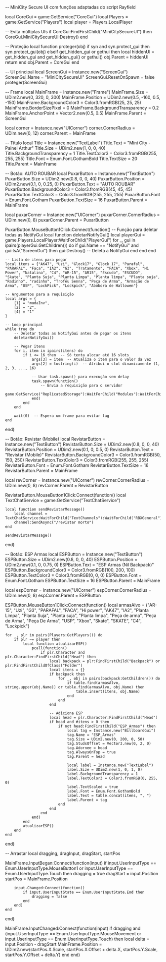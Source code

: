 -- MiniCity Secure UI com funções adaptadas do script Rayfield

local CoreGui = game:GetService("CoreGui")
local Players = game:GetService("Players")
local player = Players.LocalPlayer

-- Evita múltiplas UIs
if CoreGui:FindFirstChild("MiniCitySecureUI") then
    CoreGui.MiniCitySecureUI:Destroy()
end

-- Proteção
local function proteger(obj)
    if syn and syn.protect_gui then
        syn.protect_gui(obj)
    elseif get_hidden_gui or gethui then
        local hiddenUI = get_hidden_gui and get_hidden_gui() or gethui()
        obj.Parent = hiddenUI
        return
    end
    obj.Parent = CoreGui
end

-- UI principal
local ScreenGui = Instance.new("ScreenGui")
ScreenGui.Name = "MiniCitySecureUI"
ScreenGui.ResetOnSpawn = false
proteger(ScreenGui)

-- Frame
local MainFrame = Instance.new("Frame")
MainFrame.Size = UDim2.new(0, 320, 0, 300)
MainFrame.Position = UDim2.new(0.5, -160, 0.5, -150)
MainFrame.BackgroundColor3 = Color3.fromRGB(25, 25, 25)
MainFrame.BorderSizePixel = 0
MainFrame.BackgroundTransparency = 0.2
MainFrame.AnchorPoint = Vector2.new(0.5, 0.5)
MainFrame.Parent = ScreenGui

local corner = Instance.new("UICorner")
corner.CornerRadius = UDim.new(0, 12)
corner.Parent = MainFrame

-- Título
local Title = Instance.new("TextLabel")
Title.Text = "Mini City - Painel Arthur"
Title.Size = UDim2.new(1, 0, 0, 40)
Title.BackgroundTransparency = 1
Title.TextColor3 = Color3.fromRGB(255, 255, 255)
Title.Font = Enum.Font.GothamBold
Title.TextSize = 20
Title.Parent = MainFrame

-- Botão: AUTO ROUBAR
local PuxarButton = Instance.new("TextButton")
PuxarButton.Size = UDim2.new(0.8, 0, 0, 40)
PuxarButton.Position = UDim2.new(0.1, 0, 0.25, 0)
PuxarButton.Text = "AUTO ROUBAR"
PuxarButton.BackgroundColor3 = Color3.fromRGB(45, 45, 45)
PuxarButton.TextColor3 = Color3.fromRGB(255, 255, 255)
PuxarButton.Font = Enum.Font.Gotham
PuxarButton.TextSize = 16
PuxarButton.Parent = MainFrame

local puxarCorner = Instance.new("UICorner")
puxarCorner.CornerRadius = UDim.new(0, 8)
puxarCorner.Parent = PuxarButton

PuxarButton.MouseButton1Click:Connect(function()
    -- Função para deletar todas as NotifyGui
    local function deletarNotifyGui()
        local playerGui = game.Players.LocalPlayer:WaitForChild("PlayerGui")
        for _, gui in ipairs(playerGui:GetChildren()) do
            if gui.Name == "NotifyGui" and gui:IsA("ScreenGui") then
                gui:Destroy() -- Deleta a NotifyGui
            end
        end
    end

    -- Lista de itens para pegar
    local itens = {"AK47", "Uzi", "Glock17", "Glock 17", "Parafal", "PARAFAL", "Faca", "IA2", "G3", "Tratamento", "FACA", "Xbox", "Hi Power", "Natalina", "C4", "AR-15", "AR15", "Escudo", "ESCUDO", "Skate", "Planta Suja", "Planta Limpa", "Planta limpa", "Planta suja", "Radinho", "radinho", "Troféu Senna", "Peça de Arma", "Armação de Arma", "USP", "LockPick", "Lockpick", "Abóbora de Hallowen"}

    -- Argumentos para a requisição
    local args = {
        [1] = "mudaInv",
        [2] = "2",
        [4] = "1"
    }

    -- Loop principal
    while true do
        -- Deletar todas as NotifyGui antes de pegar os itens
        deletarNotifyGui()

        -- Pegar itens
        for i, item in ipairs(itens) do
            if i <= 16 then  -- Só tenta alocar até 16 slots
                args[3] = item  -- Atualiza o item para o valor da vez
                args[2] = tostring(i)  -- Atribui o slot dinamicamente (1, 2, 3, ..., 16)

                -- Usar task.spawn() para execução sem delay
                task.spawn(function()
                    -- Envia a requisição para o servidor
                    game:GetService("ReplicatedStorage"):WaitForChild("Modules"):WaitForChild("InvRemotes"):WaitForChild("InvRequest"):InvokeServer(unpack(args))
                end)
            end
        end

        wait(0)  -- Espera um frame para evitar lag
    end
end)

-- Botão: Revistar (Mobile)
local RevistarButton = Instance.new("TextButton")
RevistarButton.Size = UDim2.new(0.8, 0, 0, 40)
RevistarButton.Position = UDim2.new(0.1, 0, 0.5, 0)
RevistarButton.Text = "Revistar (Mobile)"
RevistarButton.BackgroundColor3 = Color3.fromRGB(50, 150, 250)
RevistarButton.TextColor3 = Color3.fromRGB(255, 255, 255)
RevistarButton.Font = Enum.Font.Gotham
RevistarButton.TextSize = 16
RevistarButton.Parent = MainFrame

local revCorner = Instance.new("UICorner")
revCorner.CornerRadius = UDim.new(0, 8)
revCorner.Parent = RevistarButton

RevistarButton.MouseButton1Click:Connect(function()
    local TextChatService = game:GetService("TextChatService")

    local function sendRevistarMessage()
        local channel = TextChatService:WaitForChild("TextChannels"):WaitForChild("RBXGeneral")
        channel:SendAsync("/revistar morto")
    end

    sendRevistarMessage()
end)

-- Botão: ESP Armas
local ESPButton = Instance.new("TextButton")
ESPButton.Size = UDim2.new(0.8, 0, 0, 40)
ESPButton.Position = UDim2.new(0.1, 0, 0.75, 0)
ESPButton.Text = "ESP Armas (Nil Backpack)"
ESPButton.BackgroundColor3 = Color3.fromRGB(100, 200, 100)
ESPButton.TextColor3 = Color3.fromRGB(0, 0, 0)
ESPButton.Font = Enum.Font.Gotham
ESPButton.TextSize = 16
ESPButton.Parent = MainFrame

local espCorner = Instance.new("UICorner")
espCorner.CornerRadius = UDim.new(0, 8)
espCorner.Parent = ESPButton

ESPButton.MouseButton1Click:Connect(function()
    local armasAlvo = {"AR-15", "Uzi", "G3", "PARAFAL", "FACA", "Hi power", "AK47", "IA2", "Planta Limpa", "Planta Suja", "Planta suja", "Planta limpa", "Peça de arma", "Peça de Arma", "Peça De Arma", "USP", "Xbox", "Skate", "SKATE", "C4", "Lockpick"}

    for _, plr in pairs(Players:GetPlayers()) do
        if plr ~= player then
            local function atualizarESP()
                pcall(function()
                    if plr.Character and plr.Character:FindFirstChild("Head") then
                        local backpack = plr:FindFirstChild("Backpack") or plr:FindFirstChildOfClass("Folder")
                        local itens = {}
                        if backpack then
                            for _, obj in pairs(backpack:GetChildren()) do
                                if table.find(armasAlvo, string.upper(obj.Name)) or table.find(armasAlvo, obj.Name) then
                                    table.insert(itens, obj.Name)
                                end
                            end
                        end

                        -- Adiciona ESP
                        local head = plr.Character:FindFirstChild("Head")
                        if head and #itens > 0 then
                            if not head:FindFirstChild("ESP_Armas") then
                                local tag = Instance.new("BillboardGui")
                                tag.Name = "ESP_Armas"
                                tag.Size = UDim2.new(0, 200, 0, 50)
                                tag.StudsOffset = Vector3.new(0, 2, 0)
                                tag.Adornee = head
                                tag.AlwaysOnTop = true
                                tag.Parent = head

                                local label = Instance.new("TextLabel")
                                label.Size = UDim2.new(1, 0, 1, 0)
                                label.BackgroundTransparency = 1
                                label.TextColor3 = Color3.fromRGB(0, 255, 0)
                                label.TextScaled = true
                                label.Font = Enum.Font.GothamBold
                                label.Text = table.concat(itens, ", ")
                                label.Parent = tag
                            end
                        end
                    end
                end)
            end
            atualizarESP()
        end
    end
end)

-- Arrastar
local dragging, dragInput, dragStart, startPos

MainFrame.InputBegan:Connect(function(input)
	if input.UserInputType == Enum.UserInputType.MouseButton1 or input.UserInputType == Enum.UserInputType.Touch then
		dragging = true
		dragStart = input.Position
		startPos = MainFrame.Position

		input.Changed:Connect(function()
			if input.UserInputState == Enum.UserInputState.End then
				dragging = false
			end
		end)
	end
end)

MainFrame.InputChanged:Connect(function(input)
	if dragging and (input.UserInputType == Enum.UserInputType.MouseMovement or input.UserInputType == Enum.UserInputType.Touch) then
		local delta = input.Position - dragStart
		MainFrame.Position = UDim2.new(startPos.X.Scale, startPos.X.Offset + delta.X,
			startPos.Y.Scale, startPos.Y.Offset + delta.Y)
	end
end)
